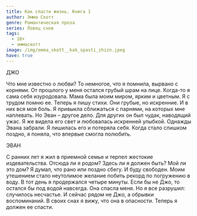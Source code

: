 ```yaml
---
title: Как спасти жизнь. Книга 1
author: Эмма Скотт
genre: Романтическая проза
series: Ловец снов
tags:
  - 18+
  - эммаскотт
image: /img/emma_skott__kak_spasti_zhizn.jpeg
have: true
---
```

ДЖО 

Что мне известно о любви? То немногое, что я помнила, вырвано с корнями. От прошлого у меня остался грубый шрам на лице. Когда-то я сама себя изуродовала. Мама была моим миром, ярким и цветным. Я с трудом помню ее. Теперь я пишу стихи. Они грубые, но искренние. И в них вся моя боль. Я привыкла сближаться с парнями, на которых мне наплевать. Но Эван – другое дело. Для других он был чудак, наводящий ужас. Я же видела его свет и любовалась искренней улыбкой. Однажды Эвана забрали. Я лишилась его и потеряла себя. Когда стало слишком поздно, я поняла, что впервые смогла полюбить. 

ЭВАН

С ранних лет я жил в приемной семье и терпел жестокие издевательства. Отсюда ли я родом? Здесь ли я должен быть? Мой ли это дом? Я думал, что рано или поздно сбегу. И буду свободен. Моим утешением стало неутолимое желание побить рекорд по погружению в воду. В тот день я продержался четыре минуты. Если бы не Джо, то остался бы под водой навсегда. Она спасла меня. Но я все разрушил: случилось несчастье. И сейчас рядом не Джо, а обрывки воспоминаний. В своих снах я вижу, что она в опасности. Теперь я должен ее спасти.